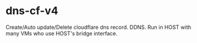 # dns-cf-v4
Create/Auto update/Delete cloudflare dns record. DDNS.
Run in HOST with many VMs who use HOST's bridge interface.

